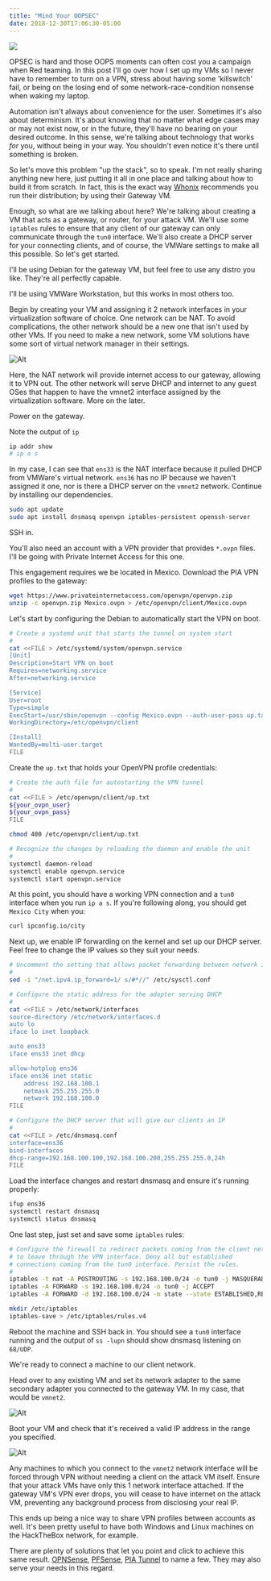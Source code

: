 ```yaml
---
title: "Mind Your OOPSEC"
date: 2018-12-30T17:06:30-05:00
---
```


![](title.png)

OPSEC is hard and those OOPS moments can often cost you a campaign when Red teaming. In this post
I'll go over how I set up my VMs so I never have to remember to turn on a VPN, stress about having
some 'killswitch' fail, or being on the losing end of some network-race-condition nonsense when
waking my laptop.


Automation isn't always about convenience for the user. Sometimes it's also about determinism. It's
about knowing that no matter what edge cases may or may not exist now, or in the future, they'll
have no bearing on your desired outcome. In this sense, we're talking about technology that works
_for_ you, without being in your way. You shouldn't even notice it's there until something is broken.

So let's move this problem "up the stack", so to speak. I'm not really sharing anything new here,
just putting it all in one place and talking about how to build it from scratch. In fact, this is
the exact way [Whonix](https://www.whonix.org/wiki/About#Security_by_Isolation) 
recommends you run their distribution; by using their Gateway VM.

Enough, so what are we talking about here? We're talking about creating a VM that acts as a
gateway, or router, for your attack VM. We'll use some `iptables` rules to ensure that any client
of our gateway can only communicate through the `tun0` interface. We'll also create a DHCP server
for your connecting clients, and of course, the VMWare settings to make all this possible. So let's
get started. 

I'll be using Debian for the gateway VM, but feel free to use any distro you like. They're all
perfectly capable.

I'll be using VMWare Workstation, but this works in most others too. 

Begin by creating your VM and assigning it 2 network interfaces in your virtualization software of
choice. One network can be NAT. To avoid complications, the other network should be a new one that
isn't used by other VMs. If you need to make a new network, some VM solutions have some sort of
virtual network manager in their settings.

![Alt](1.png)


Here, the NAT network will provide internet access to our gateway, allowing it to VPN out. The
other network will serve DHCP and internet to any guest OSes that happen to have the vmnet2
interface assigned by the virtualization software. More on the later.

Power on the gateway.

Note the output of `ip`

```bash
ip addr show
# ip a s
```

In my case, I can see that `ens33` is the NAT interface because it pulled DHCP from VMWare's virtual
network. `ens36` has no IP because we haven't assigned it one, nor is there a DHCP server on the
`vmnet2` network. Continue by installing our dependencies.

```bash
sudo apt update
sudo apt install dnsmasq openvpn iptables-persistent openssh-server
```

SSH in.

You'll also need an account with a VPN provider that provides `*.ovpn` files. I'll be going with
Private Internet Access for this one.

This engagement requires we be located in Mexico.
Download the PIA VPN profiles to the gateway:

```bash
wget https://www.privateinternetaccess.com/openvpn/openvpn.zip
unzip -c openvpn.zip Mexico.ovpn > /etc/openvpn/client/Mexico.ovpn
```
Let's start by configuring the Debian to automatically start the VPN on boot. 

```bash
# Create a systemd unit that starts the tunnel on system start
#
cat <<FILE > /etc/systemd/system/openvpn.service
[Unit]
Description=Start VPN on boot
Requires=networking.service
After=networking.service

[Service]
User=root
Type=simple
ExecStart=/usr/sbin/openvpn --config Mexico.ovpn --auth-user-pass up.txt
WorkingDirectory=/etc/openvpn/client

[Install]
WantedBy=multi-user.target
FILE
```

Create the `up.txt` that holds your OpenVPN profile credentials:

```bash
# Create the auth file for autostarting the VPN tunnel
#
cat <<FILE > /etc/openvpn/client/up.txt
${your_ovpn_user}
${your_ovpn_pass}
FILE

chmod 400 /etc/openvpn/client/up.txt

# Recognize the changes by reloading the daemon and enable the unit
#
systemctl daemon-reload
systemctl enable openvpn.service
systemctl start openvpn.service
```

At this point, you should have a working VPN connection and a `tun0` interface when you run `ip a s`.
If you're following along, you should get `Mexico City` when you:

```bash
curl ipconfig.io/city
```

Next up, we enable IP forwarding on the kernel and set up our DHCP server. Feel free to change the
IP values so they suit your needs.

```bash
# Uncomment the setting that allows packet forwarding between network interfaces
#
sed -i "/net.ipv4.ip_forward=1/ s/#*//" /etc/sysctl.conf

# Configure the static address for the adapter serving DHCP
#
cat <<FILE > /etc/network/interfaces
source-directory /etc/network/interfaces.d
auto lo
iface lo inet loopback

auto ens33
iface ens33 inet dhcp

allow-hotplug ens36
iface ens36 inet static
    address 192.168.100.1
    netmask 255.255.255.0
    network 192.168.100.0
FILE

# Configure the DHCP server that will give our clients an IP
#
cat <<FILE > /etc/dnsmasq.conf
interface=ens36
bind-interfaces
dhcp-range=192.168.100.100,192.168.100.200,255.255.255.0,24h
FILE
```

Load the interface changes and restart dnsmasq and ensure it's running properly:

```bash
ifup ens36
systemctl restart dnsmasq
systemctl status dnsmasq
```

One last step, just set and save some `iptables` rules:

```bash
# Configure the firewall to redirect packets coming from the client net
# to leave through the VPN interface. Deny all but established
# connections coming from the tun0 interface. Persist the rules.
#
iptables -t nat -A POSTROUTING -s 192.168.100.0/24 -o tun0 -j MASQUERADE
iptables -A FORWARD -s 192.168.100.0/24 -o tun0 -j ACCEPT
iptables -A FORWARD -d 192.168.100.0/24 -m state --state ESTABLISHED,RELATED -i tun0 -j ACCEPT

mkdir /etc/iptables
iptables-save > /etc/iptables/rules.v4
```

Reboot the machine and SSH back in. You should see a `tun0` interface running and the output of
`ss -lupn` should show dnsmasq listening on `68/UDP`.

We're ready to connect a machine to our client network.

Head over to any existing VM and set its network adapter to the same secondary adapter you
connected to the gateway VM. In my case, that would be `vmnet2`.

![Alt](2.png)

Boot your VM and check that it's received a valid IP address in the range you specified.

![Alt](3.png)

Any machines to which you connect to the `vmnet2` network interface will be forced
through VPN without needing a client on the attack VM itself. Ensure that your attack VMs have only
this 1 network interface attached. If the gateway VM's VPN ever drops, you will cease to have
internet on the attack VM, preventing any background process from disclosing your real IP.

This ends up being a nice way to share VPN profiles between accounts as well. It's been pretty
useful to have both Windows and Linux machines on the HackTheBox network, for example.

There are plenty of solutions that let you point and click to achieve this same result. [OPNSense](https://opnsense.org/users/get-started/),
[PFSense](https://www.pfsense.org/), [PIA Tunnel](https://github.com/KaiserSoft/PIA-Tunnel) to name
a few. They may also serve your needs in this regard.
